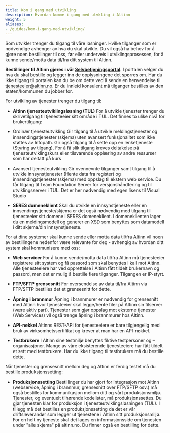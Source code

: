 ```yaml
---
title: Kom i gang med utvikling
description: Hvordan komme i gang med utvkling i Altinn
weight: 5
aliases:
- /guides/kom-i-gang-med-utvikling/
---
```


Som utvikler trenger du tilgang til våre løsninger. Hvilke tilganger som er nødvendige avhenger av hva du skal utvikle. Du vil også ha behov for å gjøre noen bestillinger til oss, før eller underveis i utviklingsprosessen, for å kunne sende/motta data til/fra ditt system til Altinn.

**Bestillinger til Altinn gjøres i vår [Selvbetjeningsportal](https://smssp-sso.brreg.no/)**. I portalen velger du hva du skal bestille og legger inn de opplysningene det spørres om. Har du ikke tilgang til portalen kan du be om dette ved å sende en henvendelse til [tjenesteeier@altinn.no](mailto:tjenesteeier@altinn.no). Er du innleid konsulent må tilganger bestilles av den etaten/kommunen du jobber for.

For utvikling av tjenester trenger du tilgang til:

- **Altinn tjenesteutviklingsløsning (TUL)**
For å utvikle tjenester trenger du skrivetilgang til tjenesteeier sitt område i TUL.
Det finnes to ulike nivå for brukertilgang:

 - Ordinær tjenesteutvikling
Gir tilgang til å utvikle meldingstjenester og innsendingstjenester (skjema) uten avansert funksjonalitet som ikke støttes av Infopath. Gir også tilgang til å sette opp en lenketjeneste (Styring av tilgang). For å få slik tilgang kreves deltakelse på tjenesteutviklingskurs eller tilsvarende opplæring av      andre ressurser som har deltatt på kurs
 - Avansert tjenesteutvikling
Gir ovennevnte tilganger samt tilgang til å utvikle innsynstjenester (Hente data fra register) og innsendingstjenester (skjema) med oppslag til ekstern web service. Du får tilgang til Team Foundation Server for versjonshåndtering og til utviklingsserver i TUL. Det er her nødvendig med egen lisens til Visual Studio

- **SERES domeneklient**
Skal du utvikle en innsynstjeneste eller en innsendingstjeneste/skjema er det også nødvendig med tilgang til tjenesteeier sitt domene i SERES domeneklient.  I domeneklienten lager du en meldingsmodell og generer en XSD som benyttes som datamodell i ditt skjema/din innsynstjeneste.

For at dine systemer skal kunne sende eller motta data til/fra Altinn vil noen av bestillingene nedenfor være relevante for deg - avhengig av hvordan ditt system skal kommunisere med oss:

- **Web servicer**
For å kunne sende/motta data til/fra Altinn må tjenesteeier registrere sitt system og få passord som skal benyttes i kall mot Altinn. Alle tjenesteeiere har ved opprettelse i Altinn fått tildelt brukernavn og passord, men det er mulig å bestille flere tilganger. Tilgangen er IP-styrt.

- **FTP/SFTP grensesnitt**
For oversendelse av data til/fra Altinn via FTP/SFTP bestilles det et grensesnitt for dette.

- **Åpning i brannmur**
Åpning i brannmurer er nødvendig for grensesnitt med Altinn hvor tjenesteeier skal legge/hente filer på Altinn sin filserver (være aktiv part). Tjenester som gjør oppslag mot eksterne tjenester (Web Services) vil også trenge åpning i brannmurer hos Altinn.

- **API-nøkkel**
Altinns REST-API for tjenesteeiere er bare tilgjengelig med bruk av virksomhetssertifikat og krever at man har en API-nøkkel.

- **Testbrukere**
I Altinn sine testmiljø benyttes fiktive testpersoner og –organisasjoner. Mange av våre eksisterende tjenesteeiere har fått tildelt et sett med testbrukere. Har du ikke tilgang til testbrukere må du bestille dette.

Når tjenester og grensesnitt mellom deg og Altinn er ferdig testet må du bestille produksjonssetting:

- **Produksjonssetting**
Bestillinger du har gjort for integrasjon mot Altinn (webservice, åpning i brannmur, grensesnitt over FTP/SFTP osv.) må også bestilles for kommunikasjon mellom ditt og vårt produksjonsmiljø.
Tjenester, og eventuelt tilhørende kodelister, må produksjonssettes. Du gjør tjenesten klar for produksjon i tjenesteutviklingsløsningen (TUL). I tillegg må det bestilles en produksjonssetting da det er vår driftsleverandør som legger ut tjenestene i Altinn sitt produksjonsmiljø.
For en helt ny tjeneste skal det lages en informasjonsside om tjenesten under "alle skjema" på altinn.no. Du finner også en bestilling for dette.
